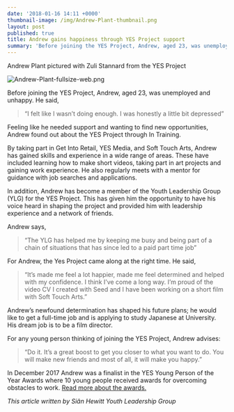 ```yaml
---
date: '2018-01-16 14:11 +0000'
thumbnail-image: /img/Andrew-Plant-thumbnail.png
layout: post
published: true
title: Andrew gains happiness through YES Project support
summary: 'Before joining the YES Project, Andrew, aged 23, was unemployed and unhappy.'
---
```

Andrew Plant pictured with Zuli Stannard from the YES Project 

![Andrew-Plant-fullsize-web.png]({{site.baseurl}}/img/Andrew-Plant-fullsize-web.png)

Before joining the YES Project, Andrew, aged 23, was unemployed and unhappy.  He said, 

> “I felt like I wasn’t doing enough. I was honestly a little bit depressed”

Feeling like he needed support and wanting to find new opportunities, Andrew found out about the YES Project through In Training.

By taking part in Get Into Retail, YES Media, and Soft Touch Arts, Andrew has gained skills and experience in a wide range of areas.  These have included learning how to make short videos, taking part in art projects and gaining work experience. He also regularly meets with a mentor for guidance with job searches and applications.

In addition, Andrew has become a member of the Youth Leadership Group (YLG) for the YES Project. This has given him the opportunity to have his voice heard in shaping the project and provided him with leadership experience and a network of friends. 

Andrew says, 

> “The YLG has helped me by keeping me busy and being part of a chain of situations that has since led to a paid part time job”

For Andrew, the Yes Project came along at the right time. He said, 

> “It’s made me feel a lot happier, made me feel determined and helped with my confidence. I think I’ve come a long way. I’m proud of the video CV I created with Seed and I have been working on a short film with Soft Touch Arts.”

Andrew’s newfound determination has shaped his future plans; he would like to get a full-time job and is applying to study Japanese at University. His dream job is to be a film director.

For any young person thinking of joining the YES Project, Andrew advises: 

> “Do it.  It’s a great boost to get you closer to what you want to do. You will make new friends and most of all, it will make you happy.”

In December 2017 Andrew was a finalist in the YES Young Person of the Year Awards where 10 young people received awards for overcoming obstacles to work. [Read more about the awards.](https://www.yesproject.org/2017/12/19/yes-young-person-of-the-year-awards-2017/)

_This article written by Siân Hewitt Youth Leadership Group_
